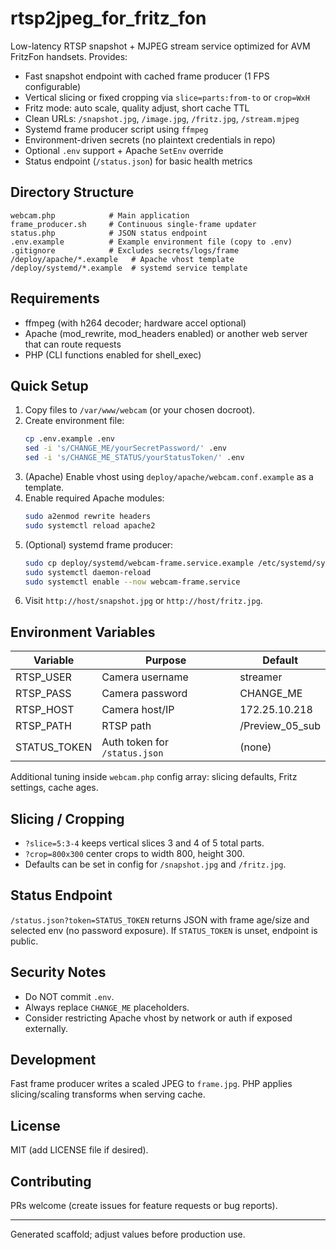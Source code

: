 # rtsp2jpeg_for_fritz_fon

Low-latency RTSP snapshot + MJPEG stream service optimized for AVM FritzFon handsets. Provides:

- Fast snapshot endpoint with cached frame producer (1 FPS configurable)
- Vertical slicing or fixed cropping via `slice=parts:from-to` or `crop=WxH`
- Fritz mode: auto scale, quality adjust, short cache TTL
- Clean URLs: `/snapshot.jpg`, `/image.jpg`, `/fritz.jpg`, `/stream.mjpeg`
- Systemd frame producer script using `ffmpeg`
- Environment-driven secrets (no plaintext credentials in repo)
- Optional `.env` support + Apache `SetEnv` override
- Status endpoint (`/status.json`) for basic health metrics

## Directory Structure
```
webcam.php            # Main application
frame_producer.sh     # Continuous single-frame updater
status.php            # JSON status endpoint
.env.example          # Example environment file (copy to .env)
.gitignore            # Excludes secrets/logs/frame
/deploy/apache/*.example   # Apache vhost template
/deploy/systemd/*.example  # systemd service template
```

## Requirements
- ffmpeg (with h264 decoder; hardware accel optional)
- Apache (mod_rewrite, mod_headers enabled) or another web server that can route requests
- PHP (CLI functions enabled for shell_exec)

## Quick Setup
1. Copy files to `/var/www/webcam` (or your chosen docroot).
2. Create environment file:
   ```bash
   cp .env.example .env
   sed -i 's/CHANGE_ME/yourSecretPassword/' .env
   sed -i 's/CHANGE_ME_STATUS/yourStatusToken/' .env
   ```
3. (Apache) Enable vhost using `deploy/apache/webcam.conf.example` as a template.
4. Enable required Apache modules:
   ```bash
   sudo a2enmod rewrite headers
   sudo systemctl reload apache2
   ```
5. (Optional) systemd frame producer:
   ```bash
   sudo cp deploy/systemd/webcam-frame.service.example /etc/systemd/system/webcam-frame.service
   sudo systemctl daemon-reload
   sudo systemctl enable --now webcam-frame.service
   ```
6. Visit `http://host/snapshot.jpg` or `http://host/fritz.jpg`.

## Environment Variables
| Variable | Purpose | Default |
|----------|---------|---------|
| RTSP_USER | Camera username | streamer |
| RTSP_PASS | Camera password | CHANGE_ME |
| RTSP_HOST | Camera host/IP | 172.25.10.218 |
| RTSP_PATH | RTSP path | /Preview_05_sub |
| STATUS_TOKEN | Auth token for `/status.json` | (none) |

Additional tuning inside `webcam.php` config array: slicing defaults, Fritz settings, cache ages.

## Slicing / Cropping
- `?slice=5:3-4` keeps vertical slices 3 and 4 of 5 total parts.
- `?crop=800x300` center crops to width 800, height 300.
- Defaults can be set in config for `/snapshot.jpg` and `/fritz.jpg`.

## Status Endpoint
`/status.json?token=STATUS_TOKEN` returns JSON with frame age/size and selected env (no password exposure).
If `STATUS_TOKEN` is unset, endpoint is public.

## Security Notes
- Do NOT commit `.env`.
- Always replace `CHANGE_ME` placeholders.
- Consider restricting Apache vhost by network or auth if exposed externally.

## Development
Fast frame producer writes a scaled JPEG to `frame.jpg`. PHP applies slicing/scaling transforms when serving cache.

## License
MIT (add LICENSE file if desired).

## Contributing
PRs welcome (create issues for feature requests or bug reports).

---
Generated scaffold; adjust values before production use.
